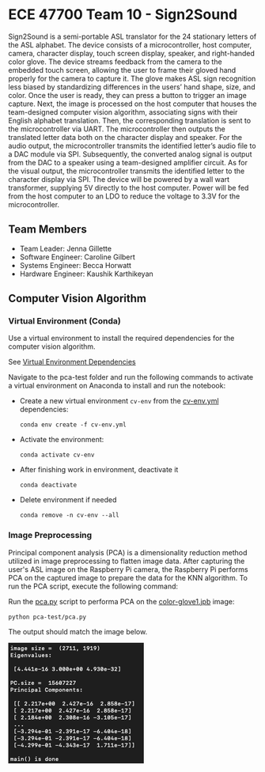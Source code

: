 # ECE 47700 Team 10 - Sign2Sound
Sign2Sound is a semi-portable ASL translator for the 24 stationary letters of the ASL alphabet. The device consists of a microcontroller, host computer, camera, character display, touch screen display, speaker, and right-handed color glove. The device streams feedback from the camera to the embedded touch screen, allowing the user to frame their gloved hand properly for the camera to capture it. The glove makes ASL sign recognition less biased by standardizing differences in the users’ hand shape, size, and color. Once the user is ready, they can press a button to trigger an image capture. Next, the image is processed on the host computer that houses the team-designed computer vision algorithm, associating signs with their English alphabet translation. Then, the corresponding translation is sent to the microcontroller via UART. The microcontroller then outputs the translated letter data both on the character display and speaker. For the audio output, the microcontroller transmits the identified letter’s audio file to a DAC module via SPI. Subsequently, the converted analog signal is output from the DAC to a speaker using a team-designed amplifier circuit. As for the visual output, the microcontroller transmits the identified letter to the character display via SPI. The device will be powered by a wall wart transformer, supplying 5V directly to the host computer. Power will be fed from the host computer to an LDO to reduce the voltage to 3.3V for the microcontroller.

## Team Members
- Team Leader: Jenna Gillette
- Software Engineer: Caroline Gilbert
- Systems Engineer: Becca Horwatt
- Hardware Engineer: Kaushik Karthikeyan

## Computer Vision Algorithm
### Virtual Environment (Conda)
Use a virtual environment to install the required dependencies for the computer vision algorithm.

See [Virtual Environment Dependencies](src/cv-env.yml)

Navigate to the pca-test folder and run the following commands to activate a virtual environment on Anaconda to install and run the notebook:
- Create a new virtual environment `cv-env` from the [cv-env.yml](src/cv-env.yml) dependencies:

    ```
    conda env create -f cv-env.yml
    ```

- Activate the environment:
    ```
    conda activate cv-env
    ```

- After finishing work in environment, deactivate it
    ```
    conda deactivate
    ```
- Delete environment if needed
    ```
    conda remove -n cv-env --all
    ```

### Image Preprocessing
Principal component analysis (PCA) is a dimensionality reduction method utilized in image preprocessing to flatten image data. After capturing the user's ASL image on the Raspberry Pi camera, the Raspberry Pi performs PCA on the captured image to prepare the data for the KNN algorithm. To run the PCA script, execute the following command:

Run the [pca.py](src/pca.py) script to performa PCA on the [color-glove1.jpb](src/color-glove1.jpg) image:

```
python pca-test/pca.py
```

The output should match the image below.

![pca.py output](images/pca-output.png)
